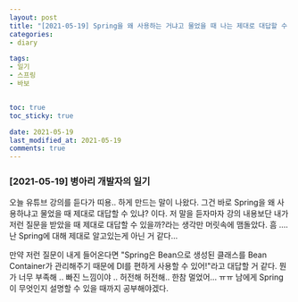 ```yaml
---
layout: post
title: "[2021-05-19] Spring을 왜 사용하는 거냐고 물었을 때 나는 제대로 대답할 수 있을까?"
categories:
- diary

tags:
- 일기
- 스프링
- 바보


toc: true
toc_sticky: true

date: 2021-05-19 
last_modified_at: 2021-05-19
comments: true
---
```


### [2021-05-19] 병아리 개발자의 일기

오늘 유튜브 강의를 듣다가 띠용.. 하게 만드는 말이 나왔다. 그건 바로 Spring을 왜 사용하냐고 물었을 때 제대로 대답할 수 있냐? 이다. 저 말을 듣자마자 강의 내용보단 내가 저런 질문을 받았을 때 제대로 대답할 수 있을까?라는 생각만 머릿속에 맴돌았다. 흠 .... 난 Spring에 대해 제대로 알고있는게 아닌 거 같다...

만약 저런 질문이 내게 들어온다면 "Spring은 Bean으로 생성된 클래스를 Bean Container가 관리해주기 때문에 DI를 편하게 사용할 수 있어!"라고 대답할 거 같다. 뭔가 너무 부족해 .. 빠진 느낌이야 .. 허전해 허전해..  한참 멀었어... ㅠㅠ 남에게 Spring이 무엇인지 설명할 수 있을 때까지 공부해야겠다.







